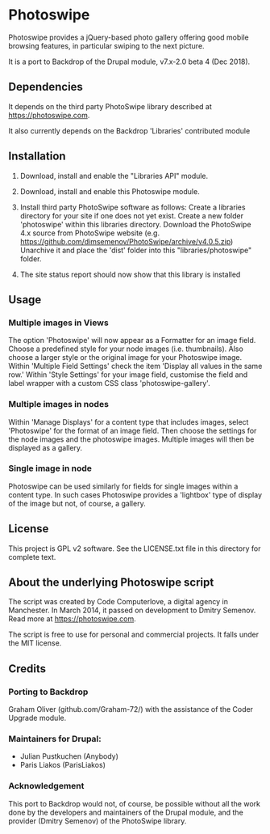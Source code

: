 # Photoswipe

Photoswipe provides a jQuery-based photo gallery offering good mobile browsing features, in
particular swiping to the next picture.

It is a port to Backdrop of the Drupal module, v7.x-2.0 beta 4 (Dec 2018).

## Dependencies

It depends on the third party PhotoSwipe library described at https://photoswipe.com.

It also currently depends on the Backdrop 'Libraries' contributed module


## Installation

1. Download, install and enable the "Libraries API" module.

2. Download, install and enable this Photoswipe module.

3. Install third party PhotoSwipe software as follows:
     Create a libraries directory for your site if one does not yet exist.
     Create a new folder 'photoswipe' within this libraries directory.
     Download the PhotoSwipe 4.x source from PhotoSwipe website
     (e.g. https://github.com/dimsemenov/PhotoSwipe/archive/v4.0.5.zip)
     Unarchive it and place the 'dist' folder into this "libraries/photoswipe" folder. 

4. The site status report should now show that this library is installed


## Usage

### Multiple images in Views
The option 'Photoswipe' will now appear as a Formatter for an image field.
Choose a predefined style for your node images (i.e. thumbnails).
Also choose a larger style or the original image for your Photoswipe image.
Within 'Multiple Field Settings' check the item 'Display all values in the same row.'
Within 'Style Settings' for your image field, customise the field and label wrapper 
with a custom CSS class 'photoswipe-gallery'.

### Multiple images in nodes
Within 'Manage Displays' for a content type that includes images, select 'Photoswipe' 
for the format of an image field. Then choose the settings for the node images and the
photoswipe images. Multiple images will then be displayed as a gallery.

### Single image in node
Photoswipe can be used similarly for fields for single images within a content type.
In such cases Photoswipe provides a 'lightbox' type of display of the image but not,
of course, a gallery.

## License

This project is GPL v2 software. See the LICENSE.txt file in this directory for complete text.
    
## About the underlying Photoswipe script
The script was created by Code Computerlove, a digital agency in Manchester. 
In March 2014, it passed on development to Dmitry Semenov. Read more at
https://photoswipe.com.

The script is free to use for personal and commercial projects. 
It falls under the MIT license.


## Credits        
### Porting to Backdrop

Graham Oliver (github.com/Graham-72/) with the assistance of the Coder Upgrade module.

### Maintainers for Drupal:

- Julian Pustkuchen (Anybody)
- Paris Liakos (ParisLiakos)


### Acknowledgement

This port to Backdrop would not, of course, be possible without all
the work done by the developers and maintainers of the Drupal module,
and the provider (Dmitry Semenov) of the PhotoSwipe library.

